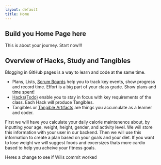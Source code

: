 ```yaml
---
layout: default
title: Home
---
```



## Build you Home Page here 
This is about your journey. Start now!!!

## Overview of Hacks, Study and Tangibles
Blogging in GitHub pages is a way to learn and code at the same time. 

- Plans, Lists, [Scrum Boards](https://clickup.com/blog/scrum-board/) help you to track key events, show progress and record time.  Effort is a big part of your class grade.  Show plans and time spent!
- [Hacks(Todo)](https://levelup.gitconnected.com/six-ultimate-daily-hacks-for-every-programmer-60f5f10feae) enable you to stay in focus with key requirements of the class.  Each Hack will produce Tangibles.
- Tangibles or [Tangible Artifacts](https://en.wikipedia.org/wiki/Artifact_(software_development)) are things you accumulate as a learner and coder. 

First we will have you calculate your daily calorie maintenence about, by inputting your age, weight, height, gender, and activity level. We will store this information with your user in our backend. Then we will use this information to create a plan based on your goals and your diet. If you want to lose weight we will suggest foods and excersizes thats more cardio based to help you acheive your fitness goals.


Heres a change to see if Wills commit worked